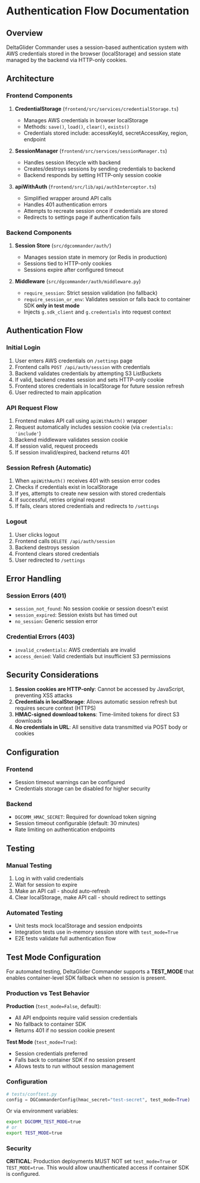 # Authentication Flow Documentation

## Overview

DeltaGlider Commander uses a session-based authentication system with AWS credentials stored in the browser (localStorage) and session state managed by the backend via HTTP-only cookies.

## Architecture

### Frontend Components

1. **CredentialStorage** (`frontend/src/services/credentialStorage.ts`)
   - Manages AWS credentials in browser localStorage
   - Methods: `save()`, `load()`, `clear()`, `exists()`
   - Credentials stored include: accessKeyId, secretAccessKey, region, endpoint

2. **SessionManager** (`frontend/src/services/sessionManager.ts`)
   - Handles session lifecycle with backend
   - Creates/destroys sessions by sending credentials to backend
   - Backend responds by setting HTTP-only session cookie

3. **apiWithAuth** (`frontend/src/lib/api/authInterceptor.ts`)
   - Simplified wrapper around API calls
   - Handles 401 authentication errors
   - Attempts to recreate session once if credentials are stored
   - Redirects to settings page if authentication fails

### Backend Components

1. **Session Store** (`src/dgcommander/auth/`)
   - Manages session state in memory (or Redis in production)
   - Sessions tied to HTTP-only cookies
   - Sessions expire after configured timeout

2. **Middleware** (`src/dgcommander/auth/middleware.py`)
   - `require_session`: Strict session validation (no fallback)
   - `require_session_or_env`: Validates session or falls back to container SDK **only in test mode**
   - Injects `g.sdk_client` and `g.credentials` into request context

## Authentication Flow

### Initial Login
1. User enters AWS credentials on `/settings` page
2. Frontend calls `POST /api/auth/session` with credentials
3. Backend validates credentials by attempting S3 ListBuckets
4. If valid, backend creates session and sets HTTP-only cookie
5. Frontend stores credentials in localStorage for future session refresh
6. User redirected to main application

### API Request Flow
1. Frontend makes API call using `apiWithAuth()` wrapper
2. Request automatically includes session cookie (via `credentials: 'include'`)
3. Backend middleware validates session cookie
4. If session valid, request proceeds
5. If session invalid/expired, backend returns 401

### Session Refresh (Automatic)
1. When `apiWithAuth()` receives 401 with session error codes
2. Checks if credentials exist in localStorage
3. If yes, attempts to create new session with stored credentials
4. If successful, retries original request
5. If fails, clears stored credentials and redirects to `/settings`

### Logout
1. User clicks logout
2. Frontend calls `DELETE /api/auth/session`
3. Backend destroys session
4. Frontend clears stored credentials
5. User redirected to `/settings`

## Error Handling

### Session Errors (401)
- `session_not_found`: No session cookie or session doesn't exist
- `session_expired`: Session exists but has timed out
- `no_session`: Generic session error

### Credential Errors (403)
- `invalid_credentials`: AWS credentials are invalid
- `access_denied`: Valid credentials but insufficient S3 permissions

## Security Considerations

1. **Session cookies are HTTP-only**: Cannot be accessed by JavaScript, preventing XSS attacks
2. **Credentials in localStorage**: Allows automatic session refresh but requires secure context (HTTPS)
3. **HMAC-signed download tokens**: Time-limited tokens for direct S3 downloads
4. **No credentials in URL**: All sensitive data transmitted via POST body or cookies

## Configuration

### Frontend
- Session timeout warnings can be configured
- Credentials storage can be disabled for higher security

### Backend
- `DGCOMM_HMAC_SECRET`: Required for download token signing
- Session timeout configurable (default: 30 minutes)
- Rate limiting on authentication endpoints

## Testing

### Manual Testing
1. Log in with valid credentials
2. Wait for session to expire
3. Make an API call - should auto-refresh
4. Clear localStorage, make API call - should redirect to settings

### Automated Testing
- Unit tests mock localStorage and session endpoints
- Integration tests use in-memory session store with `test_mode=True`
- E2E tests validate full authentication flow

## Test Mode Configuration

For automated testing, DeltaGlider Commander supports a **TEST_MODE** that enables container-level SDK fallback when no session is present.

### Production vs Test Behavior

**Production** (`test_mode=False`, default):
- All API endpoints require valid session credentials
- No fallback to container SDK
- Returns 401 if no session cookie present

**Test Mode** (`test_mode=True`):
- Session credentials preferred
- Falls back to container SDK if no session present
- Allows tests to run without session management

### Configuration

```python
# tests/conftest.py
config = DGCommanderConfig(hmac_secret="test-secret", test_mode=True)
```

Or via environment variables:
```bash
export DGCOMM_TEST_MODE=true
# or
export TEST_MODE=true
```

### Security

**CRITICAL**: Production deployments MUST NOT set `test_mode=True` or `TEST_MODE=true`. This would allow unauthenticated access if container SDK is configured.